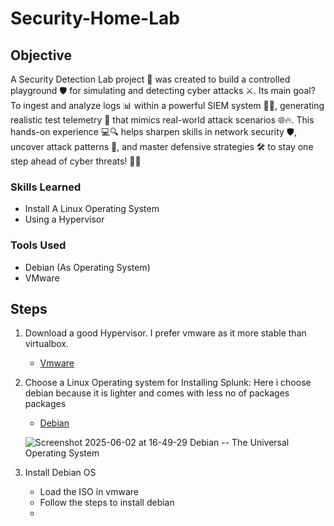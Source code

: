 # Security-Home-Lab

## Objective

A Security Detection Lab project 🎯 was created to build a controlled playground 🛡️ for simulating and detecting cyber attacks ⚔️. Its main goal? To ingest and analyze logs 📊 within a powerful SIEM system 🕵️‍♂️, generating realistic test telemetry 📡 that mimics real-world attack scenarios 🌐🔥. This hands-on experience 💻🔍 helps sharpen skills in network security 🛡️, uncover attack patterns 🧩, and master defensive strategies 🛠️ to stay one step ahead of cyber threats! 🚀✨

### Skills Learned
- Install A Linux Operating System
- Using a Hypervisor

### Tools Used

- Debian (As Operating System)
- VMware 

## Steps
1. Download a good Hypervisor. I prefer vmware as it more stable than virtualbox.
   - [Vmware](https://www.vmware.com/products/desktop-hypervisor/workstation-and-fusion)
2. Choose a Linux Operating system for Installing Splunk: Here i choose debian because it is lighter and comes with less no of packages packages
   - [Debian](https://www.debian.org/distrib/)
   
   ![Screenshot 2025-06-02 at 16-49-29 Debian -- The Universal Operating System](https://github.com/user-attachments/assets/d208347d-4c35-4442-982d-1a223076fc55)
3. Install Debian OS
   - Load the ISO in vmware
   - Follow the steps to install debian
   - 

